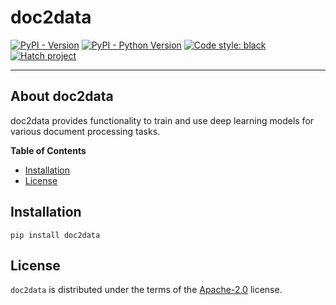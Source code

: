# doc2data

[![PyPI - Version](https://img.shields.io/pypi/v/doc2data.svg)](https://pypi.org/project/doc2data)
[![PyPI - Python Version](https://img.shields.io/pypi/pyversions/doc2data.svg)](https://pypi.org/project/doc2data)
[![Code style: black](https://img.shields.io/badge/code%20style-black-000000.svg)](https://github.com/psf/black)
[![Hatch project](https://img.shields.io/badge/%F0%9F%A5%9A-Hatch-4051b5.svg)](https://github.com/pypa/hatch)

-----

## About doc2data
doc2data provides functionality to train and use deep learning models for various document processing tasks.


**Table of Contents**

- [Installation](#installation)
- [License](#license)

## Installation

```console
pip install doc2data
```

## License

`doc2data` is distributed under the terms of the [Apache-2.0](https://spdx.org/licenses/Apache-2.0.html) license.
